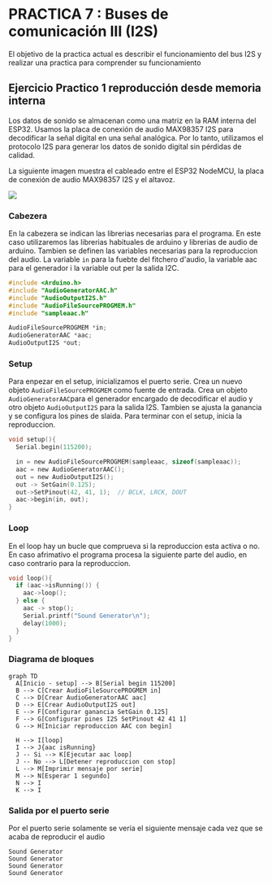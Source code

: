 # PRACTICA 7 :  Buses de comunicación III (I2S)  

El objetivo de la practica actual es describir el funcionamiento del bus I2S y realizar una practica para comprender su  funcionamiento 

## Ejercicio Practico 1  reproducción desde memoria interna


Los datos de sonido se almacenan como una matriz en la RAM interna del ESP32. Usamos la placa de conexión de audio MAX98357 I2S para decodificar la señal digital en una señal analógica. Por lo tanto, utilizamos el protocolo I2S para generar los datos de sonido digital sin pérdidas de calidad.

La siguiente imagen muestra el cableado entre el ESP32 NodeMCU, la placa de conexión de audio MAX98357 I2S y el altavoz.

![](https://892962.smushcdn.com/2087382/wp-content/uploads/2020/08/I2S-ESP32-Play-from-Memory_Steckplatine.png?lossy=1&strip=1&webp=1)


### Cabezera
En la cabezera se indican las librerias necesarias para el programa. En este caso utilizaremos las librerias habituales de arduino y librerias de audio de arduino. Tambien se definen las variables necesarias para la reproduccion del audio. La variable `in` para la fuebte del fitchero d'audio, la variable aac para el generador i la variable out per la salida I2C.
```c
#include <Arduino.h>
#include "AudioGeneratorAAC.h"
#include "AudioOutputI2S.h"
#include "AudioFileSourcePROGMEM.h"
#include "sampleaac.h"

AudioFileSourcePROGMEM *in;
AudioGeneratorAAC *aac;
AudioOutputI2S *out;
```
### Setup
Para enpezar en el setup, inicializamos el puerto serie. Crea un nuevo objeto `AudioFileSourcePROGMEM` como fuente de entrada. Crea un objeto `AudioGeneratorAAC`para el generador encargado de decodificar el audio y otro objeto `AudioOutputI2S` para la salida I2S. Tambien se ajusta la ganancia y se configura los pines de slaida. Para terminar con el setup, inicia la reproduccion. 
```c
void setup(){
  Serial.begin(115200);

  in = new AudioFileSourcePROGMEM(sampleaac, sizeof(sampleaac));
  aac = new AudioGeneratorAAC();
  out = new AudioOutputI2S();
  out -> SetGain(0.125);
  out->SetPinout(42, 41, 1);  // BCLK, LRCK, DOUT
  aac->begin(in, out);
}
```
### Loop
En el loop hay un bucle que comprueva si la reproduccion esta activa o no. En caso afrimativo el programa procesa la siguiente parte del audio, en caso contrario para la reproduccion.
```c
void loop(){
  if (aac->isRunning()) {
    aac->loop();
  } else {
    aac -> stop();
    Serial.printf("Sound Generator\n");
    delay(1000);
  }
}
```
### Diagrama de bloques
```mermaid
graph TD
  A[Inicio - setup] --> B[Serial begin 115200]
  B --> C[Crear AudioFileSourcePROGMEM in]
  C --> D[Crear AudioGeneratorAAC aac]
  D --> E[Crear AudioOutputI2S out]
  E --> F[Configurar ganancia SetGain 0.125]
  F --> G[Configurar pines I2S SetPinout 42 41 1]
  G --> H[Iniciar reproduccion AAC con begin]

  H --> I[loop]
  I --> J{aac isRunning}
  J -- Si --> K[Ejecutar aac loop]
  J -- No --> L[Detener reproduccion con stop]
  L --> M[Imprimir mensaje por serie]
  M --> N[Esperar 1 segundo]
  N --> I
  K --> I
```       
### Salida por el puerto serie
Por el puerto serie solamente se vería el siguiente mensaje cada vez que se acaba de reproducir el audio
```
Sound Generator
Sound Generator
Sound Generator
Sound Generator
```